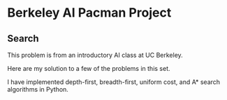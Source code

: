 # Berkeley AI Pacman Project

## Search

This problem is from an introductory AI class at UC Berkeley.

Here are my solution to a few of the problems in this set.

I have implemented depth-first, breadth-first, uniform cost, and A* search algorithms in Python.

